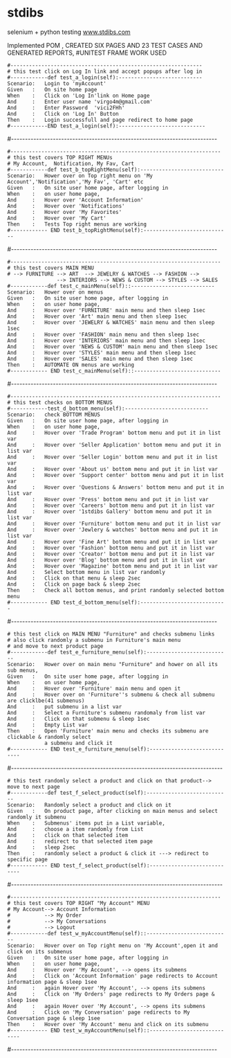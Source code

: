 # stdibs
selenium + python testing www.stdibs.com

Implemented POM , CREATED SIX PAGES AND 23 TEST CASES AND GENERATED REPORTS, 
#UNITEST FRAME WORK USED 



    #--------------------------------------------------------------
    # this test click on Log In link and accept popups after log in
    #------------def test_a_login(self):---------------------------    
    Scenario:   Login to 'myAccount' 
    Given   :   On site home page
    When    :   Click on 'Log In'link on Home page
    And     :   Enter user name 'virgo4m@gmail.com'
    And     :   Enter Password  'vici2FHh'
    And     :   Click on 'Log In' Button
    Then    :   Login successfull and page redirect to home page
    #------------END test_a_login(self):---------------------------- 

#--------------------------------------------------------------------------

    #--------------------------------------------------------------------
    # this test covers TOP RIGHT MENUs
    # My Account,  Notification, My Fav, Cart 
    #------------def test_b_topRightMenu(self):---------------------------    
    Scenario:   Hower over on Top right menu on 'My Account','Notification','My Fav', 'Cart' etc 
    Given   :   On site user home page, after logging in
    When    :   on user home page, 
    And     :   Hover over 'Account Information' 
    And     :   Hover over 'Notifications'
    And     :   Hover over 'My Favorites'
    And     :   Hover over 'My Cart'
    Then    :   Tests Top right menus are working
    #------------ END test_b_topRightMenu(self):----------------------------

#--------------------------------------------------------------------------

    #--------------------------------------------------------------------
    # this test covers MAIN MENU
    # --> FURNITURE --> ART  --> JEWELRY & WATCHES --> FASHION --> 
                    --> INTERIORS --> NEWS & CUSTOM --> STYLES --> SALES
    #------------def test_c_mainMenu(self)::---------------------------    
    Scenario:   Hower over on menus 
    Given   :   On site user home page, after logging in
    When    :   on user home page, 
    And     :   Hover over 'FURNITURE' main menu and then sleep 1sec 
    And     :   Hover over 'Art' main menu and then sleep 1sec
    And     :   Hover over 'JEWELRY & WATCHES' main menu and then sleep 1sec
    And     :   Hover over 'FASHION' main menu and then sleep 1sec
    And     :   Hover over 'INTERIORS' main menu and then sleep 1sec
    And     :   Hover over 'NEWS & CUSTOM' main menu and then sleep 1sec
    And     :   Hover over 'STYLES' main menu and then sleep 1sec
    And     :   Hover over 'SALES' main menu and then sleep 1sec
    Then    :   AUTOMATE ON menus are working
    #------------ END test_c_mainMenu(self)::----------------------------

#--------------------------------------------------------------------------


    #--------------------------------------------------------------------
    # this test checks on BOTTOM MENUS 
    #------------test_d_bottom_menu(self):---------------------------    
    Scenario:   check BOTTOM MENUS 
    Given   :   On site user home page, after logging in
    When    :   on user home page, 
    And     :   Hover over 'Trade Program' bottom menu and put it in list var
    And     :   Hover over 'Seller Application' bottom menu and put it in list var
    And     :   Hover over 'Seller Login' bottom menu and put it in list var
    And     :   Hover over 'About us' bottom menu and put it in list var
    And     :   Hover over 'Support center' bottom menu and put it in list var
    And     :   Hover over 'Questions & Answers' bottom menu and put it in list var
    And     :   Hover over 'Press' bottom menu and put it in list var
    And     :   Hover over 'Careers' bottom menu and put it in list var
    And     :   Hover over '1stdibs Gallery' bottom menu and put it in list var
    And     :   Hover over 'Furniture' bottom menu and put it in list var
    And     :   Hover over 'Jewlery & watches' bottom menu and put it in list var
    And     :   Hover over 'Fine Art' bottom menu and put it in list var
    And     :   Hover over 'Fashion' bottom menu and put it in list var
    And     :   Hover over 'Creator' bottom menu and put it in list var
    And     :   Hover over 'Blog' bottom menu and put it in list var
    And     :   Hover over 'Magazine' bottom menu and put it in list var
    And     :   Select bottom menu in list var randomly
    And     :   Click on that menu & sleep 2sec
    And     :   Click on page back & sleep 2sec 
    Then    :   Check all bottom menus, and print randomly selected bottom menu
    #------------ END test_d_bottom_menu(self):----------------------------

#--------------------------------------------------------------------------
  
    
    # this test click on MAIN MENU "Furniture" and checks submenu links
    # also click randomly a submenu in Furniture's main menu 
    # and move to next product page
    #------------def test_e_furniture_menu(self):---------------------------    
    Scenario:   Hower over on main menu "Furniture" and hower on all its sub menus,  
    Given   :   On site user home page, after logging in
    When    :   on user home page, 
    And     :   Hover over 'Furniture' main menu and open it 
    And     :   Hover over on 'Furniture''s submenu & check all submenu are clicklbe(41 submenus) 
    And     :   put submenu in a list var
    And     :   Select a Furniture's submenu randomaly from list var
    And     :   Click on that submenu & sleep 1sec
    And     :   Empty List var 
    Then    :   Open 'Furniture' main menu and checks its submenu are clickable & randomly select 
                a submenu and click it
    #------------ END test_e_furniture_menu(self):----------------------------

#----------------------------------------------------------------------------


    # this test randomly select a product and click on that product--> move to next page
    #------------def test_f_select_product(self):---------------------------    
    Scenario:   Randomly select a product and click on it  
    Given   :   On product page, after clicking on main menus and select randomly it submenu
    When    :   Submenus' items put in a List variable, 
    And     :   choose a item randomly from List 
    And     :   click on that selected item    
    And     :   redirect to that selected item page
    And     :   sleep 2sec
    Then    :   randomly select a product & click it ---> redirect to specific page  
    #------------ END test_f_select_product(self):----------------------------




#----------------------------------------------------------------------------







    #--------------------------------------------------------------------
    # this test covers TOP RIGHT "My Account" MENU
    # My Account--> Account Information
    #           --> My Order
    #           --> My Conversations
    #           --> Logout
    #------------def test_w_myAccountMenu(self)::---------------------------    
    Scenario:   Hover over on Top right menu on 'My Account',open it and click on its submenus 
    Given   :   On site user home page, after logging in
    When    :   on user home page, 
    And     :   Hover over 'My Account', --> opens its submens 
    And     :   Click on 'Account Information' page redirects to Account information page & sleep 1see
    And     :   again Hover over 'My Account', --> opens its submens
    And     :   Click on 'My Orders' page redirects to My Orders page & sleep 1see
    And     :   again Hover over 'My Account', --> opens its submens
    And     :   Click on 'My Conversation' page redirects to My Conversation page & sleep 1see
    Then    :   Hover over 'My Account' menu and click on its submenu
    #------------ END test_w_myAccountMenu(self)::----------------------------

#--------------------------------------------------------------------------